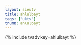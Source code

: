 ```yaml
--- 
layout: sieutv
title: ahlulbayt
tags: ["uktv"]
thumb: ahlulbayt
---
```

{% include tvadv key=ahlulbayt %}

